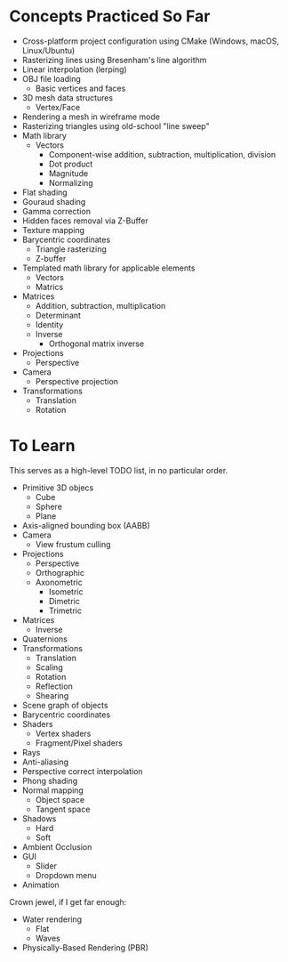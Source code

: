 # Concepts Practiced So Far

- Cross-platform project configuration using CMake (Windows, macOS, Linux/Ubuntu)
- Rasterizing lines using Bresenham's line algorithm
- Linear interpolation (lerping)
- OBJ file loading
   - Basic vertices and faces
- 3D mesh data structures
   - Vertex/Face
- Rendering a mesh in wireframe mode
- Rasterizing triangles using old-school "line sweep"
- Math library
   - Vectors
      - Component-wise addition, subtraction, multiplication, division
      - Dot product
      - Magnitude
      - Normalizing
- Flat shading
- Gouraud shading
- Gamma correction
- Hidden faces removal via Z-Buffer
- Texture mapping
- Barycentric coordinates
   - Triangle rasterizing
   - Z-buffer
- Templated math library for applicable elements
   - Vectors
   - Matrics
- Matrices
   - Addition, subtraction, multiplication
   - Determinant
   - Identity
   - Inverse
      - Orthogonal matrix inverse
- Projections
   - Perspective
- Camera
   - Perspective projection
- Transformations
   - Translation
   - Rotation

# To Learn

This serves as a high-level TODO list, in no particular order.

- Primitive 3D objecs
   - Cube
   - Sphere
   - Plane
- Axis-aligned bounding box (AABB)
- Camera
   - View frustum culling
- Projections
   - Perspective
   - Orthographic
   - Axonometric
      - Isometric
      - Dimetric
      - Trimetric
- Matrices
   - Inverse
- Quaternions
- Transformations
   - Translation
   - Scaling
   - Rotation
   - Reflection
   - Shearing
- Scene graph of objects
- Barycentric coordinates
- Shaders
   - Vertex shaders
   - Fragment/Pixel shaders
- Rays
- Anti-aliasing
- Perspective correct interpolation
- Phong shading
- Normal mapping
   - Object space
   - Tangent space
- Shadows
   - Hard
   - Soft
- Ambient Occlusion
- GUI
   - Slider
   - Dropdown menu
- Animation

Crown jewel, if I get far enough:
- Water rendering
   - Flat
   - Waves
- Physically-Based Rendering (PBR)

